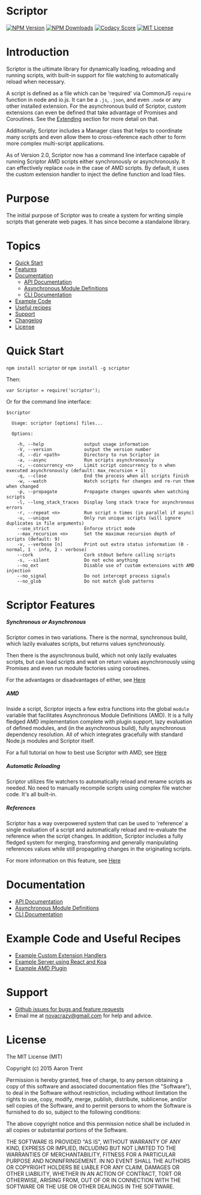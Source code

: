Scriptor
========

[![NPM Version][npm-image]][npm-url]
[![NPM Downloads][downloads-image]][npm-url]
[![Codacy Score][codacy-image]][codacy-url]
[![MIT License][license-image]][npm-url]

# Introduction
Scriptor is the ultimate library for dynamically loading, reloading and running scripts, with built-in support for file watching to automatically reload when necessary.

A script is defined as a file which can be 'required' via CommonJS `require` function in node and io.js. It can be a `.js`, `.json`, and even `.node` or any other installed extension. For the asynchronous build of Scriptor, custom extensions can even be defined that take advantage of Promises and Coroutines. See the [Extending](#extending) section for more detail on that.

Additionally, Scriptor includes a Manager class that helps to coordinate many scripts and even allow them to cross-reference each other to form more complex multi-script applications.

As of Version 2.0, Scriptor now has a command line interface capable of running Scriptor AMD scripts either synchronously or asynchronously. It can effectively replace `node` in the case of AMD scripts. By default, it uses the custom extension handler to inject the define function and load files.

# Purpose
The initial purpose of Scriptor was to create a system for writing simple scripts that generate web pages. It has since become a standalone library.

# Topics
* [Quick Start](https://github.com/novacrazy/scriptor#quick-start)
* [Features](https://github.com/novacrazy/scriptor#scriptor-features)
* [Documentation](https://github.com/novacrazy/scriptor#documentation)
    * [API Documentation](/docs/api.md)
    * [Asynchronous Module Definitions](/docs/amd.md)
    * [CLI Documentation](/docs/cli.md)
* [Example Code](https://github.com/novacrazy/scriptor#example-code)
* [Useful recipes](https://github.com/novacrazy/scriptor#useful-recipes)
* [Support](#support)
* [Changelog](/CHANGELOG.md)
* [License](#license)

# Quick Start
`npm install scriptor` or `npm install -g scriptor`

Then:

`var Scriptor = require('scriptor');`

Or for the command line interface:

```
$scriptor

  Usage: scriptor [options] files...

  Options:

    -h, --help               output usage information
    -V, --version            output the version number
    -d, --dir <path>         Directory to run Scriptor in
    -a, --async              Run scripts asynchronously
    -c, --concurrency <n>    Limit script concurrency to n when executed asynchronously (default: max_recursion + 1)
    -q, --close              End the process when all scripts finish
    -w, --watch              Watch scripts for changes and re-run them when changed
    -p, --propagate          Propagate changes upwards when watching scripts
    -l, --long_stack_traces  Display long stack trace for asynchronous errors
    -r, --repeat <n>         Run script n times (in parallel if async)
    -u, --unique             Only run unique scripts (will ignore duplicates in file arguments)
    --use_strict             Enforce strict mode
    --max_recursion <n>      Set the maximum recursion depth of scripts (default: 9)
    -v, --verbose [n]        Print out extra status information (0 - normal, 1 - info, 2 - verbose)
    --cork                   Cork stdout before calling scripts
    -s, --silent             Do not echo anything
    --no_ext                 Disable use of custom extensions with AMD injection
    --no_signal              Do not intercept process signals
    --no_glob                Do not match glob patterns
```

# Scriptor Features

##### Synchronous or Asynchronous
Scriptor comes in two variations. There is the normal, synchronous build, which lazily evaluates scripts, but returns values synchronously.

Then there is the asynchronous build, which not only lazily evaluates scripts, but can load scripts and wait on return values asynchronously using Promises and even run module factories using coroutines.

For the advantages or disadvantages of either, see [Here](https://github.com/novacrazy/scriptor/blob/master/docs/api.md#foreword-about-the-sync-and-async-builds)

##### AMD
Inside a script, Scriptor injects a few extra functions into the global `module` variable that facilitates Asynchronous Module Definitions (AMD). It is a fully fledged AMD implementation complete with plugin support, lazy evaluation of defined modules, and (in the asynchronous build), fully asynchronous dependency resolution. All of which integrates gracefully with standard Node.js modules and Scriptor itself.

For a full tutorial on how to best use Scriptor with AMD, see [Here](/docs/amd.md)

##### Automatic Reloading
Scriptor utilizes file watchers to automatically reload and rename scripts as needed. No need to manually recompile scripts using complex file watcher code. It's all built-in.

##### References
Scriptor has a way overpowered system that can be used to 'reference' a single evaluation of a script and automatically reload and re-evaluate the reference when the script changes. In addition, Scriptor includes a fully fledged system for merging, transforming and generally manipulating references values while still propagating changes in the originating scripts.

For more information on this feature, see [Here](https://github.com/novacrazy/scriptor/blob/master/docs/api.md#reference)

# Documentation

* [API Documentation](/docs/api.md)
* [Asynchronous Module Definitions](/docs/amd.md)
* [CLI Documentation](/docs/cli.md)

# Example Code and Useful Recipes
* [Example Custom Extension Handlers](https://github.com/novacrazy/scriptor/tree/master/docs/recipes/custom%20extension%20handlers)
* [Example Server using React and Koa](https://github.com/novacrazy/scriptor/tree/master/docs/recipes/react-server)
* [Example AMD Plugin](https://github.com/novacrazy/scriptor/tree/master/docs/recipes/async-plugin)

# Support
* [Github issues for bugs and feature requests](/issues)
* Email me at [novacrazy@gmail.com](mailto://novacrazy@gmail.com) for help and advice.

# License
The MIT License (MIT)

Copyright (c) 2015 Aaron Trent

Permission is hereby granted, free of charge, to any person obtaining a copy
of this software and associated documentation files (the "Software"), to deal
in the Software without restriction, including without limitation the rights
to use, copy, modify, merge, publish, distribute, sublicense, and/or sell
copies of the Software, and to permit persons to whom the Software is
furnished to do so, subject to the following conditions:

The above copyright notice and this permission notice shall be included in all
copies or substantial portions of the Software.

THE SOFTWARE IS PROVIDED "AS IS", WITHOUT WARRANTY OF ANY KIND, EXPRESS OR
IMPLIED, INCLUDING BUT NOT LIMITED TO THE WARRANTIES OF MERCHANTABILITY,
FITNESS FOR A PARTICULAR PURPOSE AND NONINFRINGEMENT. IN NO EVENT SHALL THE
AUTHORS OR COPYRIGHT HOLDERS BE LIABLE FOR ANY CLAIM, DAMAGES OR OTHER
LIABILITY, WHETHER IN AN ACTION OF CONTRACT, TORT OR OTHERWISE, ARISING FROM,
OUT OF OR IN CONNECTION WITH THE SOFTWARE OR THE USE OR OTHER DEALINGS IN THE
SOFTWARE.

[npm-image]: https://img.shields.io/npm/v/scriptor.svg?style=flat
[npm-url]: https://npmjs.org/package/scriptor
[downloads-image]: https://img.shields.io/npm/dm/scriptor.svg?style=flat
[codacy-image]: https://img.shields.io/codacy/2143c559823843aa9a25ade263aff0e3.svg?style=flat
[codacy-url]: https://www.codacy.com/public/novacrazy/scriptor
[license-image]: https://img.shields.io/npm/l/scriptor.svg?style=flat

